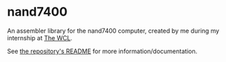 # nand7400

An assembler library for the nand7400 computer, created by me during my internship at [The WCL](https://thewcl.com).

See [the repository's README](https://github.com/cogsandsquigs/nand7400#readme) for more information/documentation.
